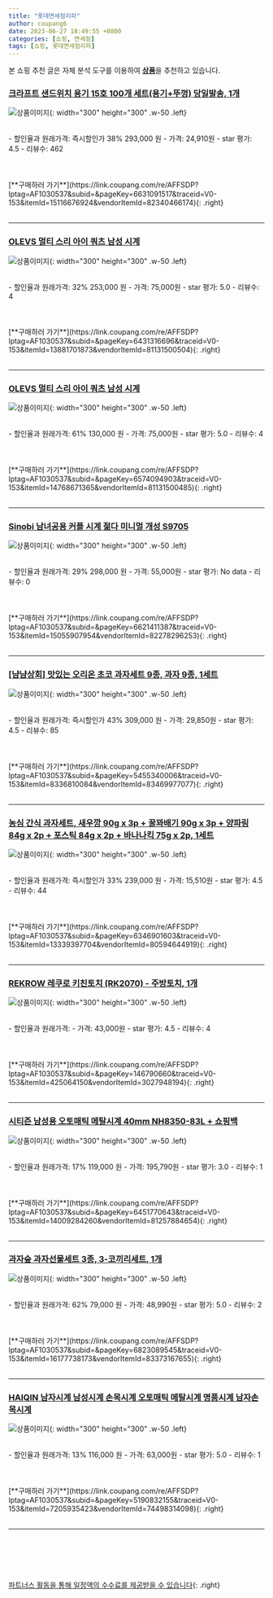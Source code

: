 ```yaml
---
title: "롯데면세점리파"
author: coupang6
date: 2023-06-27 18:49:55 +0800
categories: [쇼핑, 면세점]
tags: [쇼핑, 롯데면세점리파]
---
```


본 쇼핑 추천 글은 자체 분석 도구를 이용하여 [**상품**](https://link.coupang.com/a/bao1ui)을 추천하고 있습니다.

### [크라프트 샌드위치 용기 15호 100개 세트(용기+뚜껑) 당일발송, 1개](https://link.coupang.com/re/AFFSDP?lptag=AF1030537&subid=&pageKey=6631091517&traceid=V0-153&itemId=15116676924&vendorItemId=82340466174)

![상품이미지](https://thumbnail9.coupangcdn.com/thumbnails/remote/230x230ex/image/vendor_inventory/edd4/191ce889dd64226e1d9a94955a07a41f17f37b8a0b0583aedcb62ab517e4.jpg){: width="300" height="300" .w-50 .left}


<br>
- 할인율과 원래가격: 즉시할인가 38%  293,000   원
- 가격: 24,910원
- star 평가: 4.5
- 리뷰수: 462
<br>
<br>
<br>
<br>
[**구매하러 가기**](https://link.coupang.com/re/AFFSDP?lptag=AF1030537&subid=&pageKey=6631091517&traceid=V0-153&itemId=15116676924&vendorItemId=82340466174){: .right}
<br>
<br>

---

### [OLEVS 멀티 스리 아이 쿼츠 남성 시계](https://link.coupang.com/re/AFFSDP?lptag=AF1030537&subid=&pageKey=6431316696&traceid=V0-153&itemId=13881701873&vendorItemId=81131500504)

![상품이미지](https://thumbnail7.coupangcdn.com/thumbnails/remote/230x230ex/image/vendor_inventory/2da0/9f2913bd533245a4c50bbddd83ff7aee9438be46b1c3ccb02ecb7244b44f.jpg){: width="300" height="300" .w-50 .left}


<br>
- 할인율과 원래가격: 32%  253,000   원
- 가격: 75,000원
- star 평가: 5.0
- 리뷰수: 4
<br>
<br>
<br>
<br>
[**구매하러 가기**](https://link.coupang.com/re/AFFSDP?lptag=AF1030537&subid=&pageKey=6431316696&traceid=V0-153&itemId=13881701873&vendorItemId=81131500504){: .right}
<br>
<br>

---

### [OLEVS 멀티 스리 아이 쿼츠 남성 시계](https://link.coupang.com/re/AFFSDP?lptag=AF1030537&subid=&pageKey=6574094903&traceid=V0-153&itemId=14768671365&vendorItemId=81131500485)

![상품이미지](https://thumbnail10.coupangcdn.com/thumbnails/remote/230x230ex/image/vendor_inventory/ceea/b10fb6e3ad21f868753e2f3d18b780b74fbaf56b058ae1ef811dc5d04ca8.jpg){: width="300" height="300" .w-50 .left}


<br>
- 할인율과 원래가격: 61%  130,000   원
- 가격: 75,000원
- star 평가: 5.0
- 리뷰수: 4
<br>
<br>
<br>
<br>
[**구매하러 가기**](https://link.coupang.com/re/AFFSDP?lptag=AF1030537&subid=&pageKey=6574094903&traceid=V0-153&itemId=14768671365&vendorItemId=81131500485){: .right}
<br>
<br>

---

### [Sinobi 남녀공용 커플 시계 젊다 미니멀 개성 S9705](https://link.coupang.com/re/AFFSDP?lptag=AF1030537&subid=&pageKey=6621411387&traceid=V0-153&itemId=15055907954&vendorItemId=82278296253)

![상품이미지](https://thumbnail9.coupangcdn.com/thumbnails/remote/230x230ex/image/vendor_inventory/1e51/9b737b644514aeeb265187d5f0c579f6c066b0262afa6e9b12fde20a0503.jpg){: width="300" height="300" .w-50 .left}


<br>
- 할인율과 원래가격: 29%  298,000   원
- 가격: 55,000원
- star 평가: No data
- 리뷰수: 0
<br>
<br>
<br>
<br>
[**구매하러 가기**](https://link.coupang.com/re/AFFSDP?lptag=AF1030537&subid=&pageKey=6621411387&traceid=V0-153&itemId=15055907954&vendorItemId=82278296253){: .right}
<br>
<br>

---

### [[냠냠상회] 맛있는 오리온 초코 과자세트 9종, 과자 9종, 1세트](https://link.coupang.com/re/AFFSDP?lptag=AF1030537&subid=&pageKey=5455340006&traceid=V0-153&itemId=8336810084&vendorItemId=83469977077)

![상품이미지](https://thumbnail9.coupangcdn.com/thumbnails/remote/230x230ex/image/vendor_inventory/e65b/c2e83602502920498d21ebd01b4d9a3bfed3dcaea3a55c7978ab3bdbd1ed.jpg){: width="300" height="300" .w-50 .left}


<br>
- 할인율과 원래가격: 즉시할인가 43%  309,000   원
- 가격: 29,850원
- star 평가: 4.5
- 리뷰수: 85
<br>
<br>
<br>
<br>
[**구매하러 가기**](https://link.coupang.com/re/AFFSDP?lptag=AF1030537&subid=&pageKey=5455340006&traceid=V0-153&itemId=8336810084&vendorItemId=83469977077){: .right}
<br>
<br>

---

### [농심 간식 과자세트, 새우깡 90g x 3p + 꿀꽈배기 90g x 3p + 양파링 84g x 2p + 포스틱 84g x 2p + 바나나킥 75g x 2p, 1세트](https://link.coupang.com/re/AFFSDP?lptag=AF1030537&subid=&pageKey=6346901603&traceid=V0-153&itemId=13339397704&vendorItemId=80594644919)

![상품이미지](https://thumbnail8.coupangcdn.com/thumbnails/remote/230x230ex/image/retail/images/5215617599612889-e3e27982-7c74-4429-990d-cda60e37ddf1.jpg){: width="300" height="300" .w-50 .left}


<br>
- 할인율과 원래가격: 즉시할인가 33%  239,000   원
- 가격: 15,510원
- star 평가: 4.5
- 리뷰수: 44
<br>
<br>
<br>
<br>
[**구매하러 가기**](https://link.coupang.com/re/AFFSDP?lptag=AF1030537&subid=&pageKey=6346901603&traceid=V0-153&itemId=13339397704&vendorItemId=80594644919){: .right}
<br>
<br>

---

### [REKROW 레쿠로 키친토치 (RK2070) - 주방토치, 1개](https://link.coupang.com/re/AFFSDP?lptag=AF1030537&subid=&pageKey=146790660&traceid=V0-153&itemId=425064150&vendorItemId=3027948194)

![상품이미지](https://thumbnail9.coupangcdn.com/thumbnails/remote/230x230ex/image/vendor_inventory/images/2016/05/30/18/9/38c9e093-536f-4178-b398-d0b5a798a97a.jpg){: width="300" height="300" .w-50 .left}


<br>
- 할인율과 원래가격: 
- 가격: 43,000원
- star 평가: 4.5
- 리뷰수: 4
<br>
<br>
<br>
<br>
[**구매하러 가기**](https://link.coupang.com/re/AFFSDP?lptag=AF1030537&subid=&pageKey=146790660&traceid=V0-153&itemId=425064150&vendorItemId=3027948194){: .right}
<br>
<br>

---

### [시티즌 남성용 오토매틱 메탈시계 40mm NH8350-83L + 쇼핑백](https://link.coupang.com/re/AFFSDP?lptag=AF1030537&subid=&pageKey=6451770643&traceid=V0-153&itemId=14009284260&vendorItemId=81257884654)

![상품이미지](https://thumbnail6.coupangcdn.com/thumbnails/remote/230x230ex/image/retail/images/2022/04/11/18/3/2957b5c6-ed05-47b6-bf04-cb3fc7cad21e.jpg){: width="300" height="300" .w-50 .left}


<br>
- 할인율과 원래가격: 17%  119,000   원
- 가격: 195,790원
- star 평가: 3.0
- 리뷰수: 1
<br>
<br>
<br>
<br>
[**구매하러 가기**](https://link.coupang.com/re/AFFSDP?lptag=AF1030537&subid=&pageKey=6451770643&traceid=V0-153&itemId=14009284260&vendorItemId=81257884654){: .right}
<br>
<br>

---

### [과자숲 과자선물세트 3종, 3-코끼리세트, 1개](https://link.coupang.com/re/AFFSDP?lptag=AF1030537&subid=&pageKey=6823089545&traceid=V0-153&itemId=16177738173&vendorItemId=83373167655)

![상품이미지](https://thumbnail10.coupangcdn.com/thumbnails/remote/230x230ex/image/vendor_inventory/7e96/b3cb355f1d782f72304be601c52cd2c11cbcf81b921c62b002cfe16270cb.png){: width="300" height="300" .w-50 .left}


<br>
- 할인율과 원래가격: 62%  79,000   원
- 가격: 48,990원
- star 평가: 5.0
- 리뷰수: 2
<br>
<br>
<br>
<br>
[**구매하러 가기**](https://link.coupang.com/re/AFFSDP?lptag=AF1030537&subid=&pageKey=6823089545&traceid=V0-153&itemId=16177738173&vendorItemId=83373167655){: .right}
<br>
<br>

---

### [HAIQIN 남자시계 남성시계 손목시계 오토매틱 메탈시계 명품시계 남자손목시계](https://link.coupang.com/re/AFFSDP?lptag=AF1030537&subid=&pageKey=5190832155&traceid=V0-153&itemId=7205935423&vendorItemId=74498314098)

![상품이미지](https://thumbnail9.coupangcdn.com/thumbnails/remote/230x230ex/image/vendor_inventory/0c6c/4aa26b7236e6ff2468e24e12aebe5e67f9752e750c48bed7219355919398.jpg){: width="300" height="300" .w-50 .left}


<br>
- 할인율과 원래가격: 13%  116,000   원
- 가격: 63,000원
- star 평가: 5.0
- 리뷰수: 1
<br>
<br>
<br>
<br>
[**구매하러 가기**](https://link.coupang.com/re/AFFSDP?lptag=AF1030537&subid=&pageKey=5190832155&traceid=V0-153&itemId=7205935423&vendorItemId=74498314098){: .right}
<br>
<br>

---
<br><br><br><br><br> [파트너스 활동을 통해 일정액의 수수료를 제공받을 수 있습니다](https://link.coupang.com/a/bao1ui){: .right}